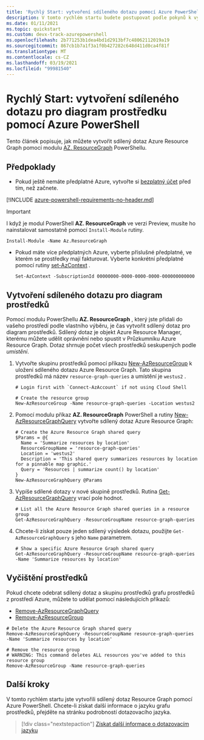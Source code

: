 ```yaml
---
title: 'Rychlý Start: vytvoření sdíleného dotazu pomocí Azure PowerShell'
description: V tomto rychlém startu budete postupovat podle pokynů k vytvoření sdíleného dotazu Resource graphu pomocí Azure PowerShell.
ms.date: 01/11/2021
ms.topic: quickstart
ms.custom: devx-track-azurepowershell
ms.openlocfilehash: 2b771253b1dea4bd1d2913bf7c48062112019a19
ms.sourcegitcommit: 867cb1b7a1f3a1f0b427282c648d411d0ca4f81f
ms.translationtype: MT
ms.contentlocale: cs-CZ
ms.lasthandoff: 03/19/2021
ms.locfileid: "99981540"
---
```

# <a name="quickstart-create-a-resource-graph-shared-query-using-azure-powershell"></a>Rychlý Start: vytvoření sdíleného dotazu pro diagram prostředku pomocí Azure PowerShell

Tento článek popisuje, jak můžete vytvořit sdílený dotaz Azure Resource Graph pomocí modulu [AZ. ResourceGraph](/powershell/module/az.resourcegraph) PowerShellu.

## <a name="prerequisites"></a>Předpoklady

- Pokud ještě nemáte předplatné Azure, vytvořte si [bezplatný účet](https://azure.microsoft.com/free/) před tím, než začnete.

[!INCLUDE [azure-powershell-requirements-no-header.md](../../../includes/azure-powershell-requirements-no-header.md)]

  > [!IMPORTANT]
  > I když je modul PowerShell **AZ. ResourceGraph** ve verzi Preview, musíte ho nainstalovat samostatně pomocí `Install-Module` rutiny.

  ```azurepowershell-interactive
  Install-Module -Name Az.ResourceGraph
  ```

- Pokud máte více předplatných Azure, vyberte příslušné předplatné, ve kterém se prostředky mají fakturovat. Vyberte konkrétní předplatné pomocí rutiny [set-AzContext](/powershell/module/az.accounts/set-azcontext) .

  ```azurepowershell-interactive
  Set-AzContext -SubscriptionId 00000000-0000-0000-0000-000000000000
  ```

## <a name="create-a-resource-graph-shared-query"></a>Vytvoření sdíleného dotazu pro diagram prostředků

Pomocí modulu PowerShellu **AZ. ResourceGraph** , který jste přidali do vašeho prostředí podle vlastního výběru, je čas vytvořit sdílený dotaz pro diagram prostředků. Sdílený dotaz je objekt Azure Resource Manager, kterému můžete udělit oprávnění nebo spustit v Průzkumníku Azure Resource Graph. Dotaz shrnuje počet všech prostředků seskupených podle _umístění_.

1. Vytvořte skupinu prostředků pomocí příkazu [New-AzResourceGroup](/powershell/module/az.resources/new-azresourcegroup) k uložení sdíleného dotazu Azure Resource Graph. Tato skupina prostředků má název `resource-graph-queries` a umístění je `westus2` .

   ```azurepowershell-interactive
   # Login first with `Connect-AzAccount` if not using Cloud Shell

   # Create the resource group
   New-AzResourceGroup -Name resource-graph-queries -Location westus2
   ```

1. Pomocí modulu příkaz **AZ. ResourceGraph** PowerShell a rutiny [New-AzResourceGraphQuery](/powershell/module/az.resourcegraph/new-azresourcegraphquery) vytvořte sdílený dotaz Azure Resource Graph:

   ```azurepowershell-interactive
   # Create the Azure Resource Graph shared query
   $Params = @{
     Name = 'Summarize resources by location'
     ResourceGroupName = 'resource-graph-queries'
     Location = 'westus2'
     Description = 'This shared query summarizes resources by location for a pinnable map graphic.'
     Query = 'Resources | summarize count() by location'
   }
   New-AzResourceGraphQuery @Params
   ```

1. Vypíše sdílené dotazy v nové skupině prostředků. Rutina [Get-AzResourceGraphQuery](/powershell/module/az.resourcegraph/get-azresourcegraphquery) vrací pole hodnot.

   ```azurepowershell-interactive
   # List all the Azure Resource Graph shared queries in a resource group
   Get-AzResourceGraphQuery -ResourceGroupName resource-graph-queries
   ```

1. Chcete-li získat pouze jeden sdílený výsledek dotazu, použijte `Get-AzResourceGraphQuery` s jeho `Name` parametrem.

   ```azurepowershell-interactive
   # Show a specific Azure Resource Graph shared query
   Get-AzResourceGraphQuery -ResourceGroupName resource-graph-queries -Name 'Summarize resources by location'
   ```

## <a name="clean-up-resources"></a>Vyčištění prostředků

Pokud chcete odebrat sdílený dotaz a skupinu prostředků grafu prostředků z prostředí Azure, můžete to udělat pomocí následujících příkazů:

- [Remove-AzResourceGraphQuery](/powershell/module/az.resourcegraph/remove-azresourcegraphquery)
- [Remove-AzResourceGroup](/powershell/module/az.resources/remove-azresourcegroup)

```azurepowershell-interactive
# Delete the Azure Resource Graph shared query
Remove-AzResourceGraphQuery -ResourceGroupName resource-graph-queries -Name 'Summarize resources by location'

# Remove the resource group
# WARNING: This command deletes ALL resources you've added to this resource group
Remove-AzResourceGroup -Name resource-graph-queries
```

## <a name="next-steps"></a>Další kroky

V tomto rychlém startu jste vytvořili sdílený dotaz Resource Graph pomocí Azure PowerShell. Chcete-li získat další informace o jazyku grafu prostředků, přejděte na stránku podrobností dotazovacího jazyka.

> [!div class="nextstepaction"]
> [Získat další informace o dotazovacím jazyku](./concepts/query-language.md)